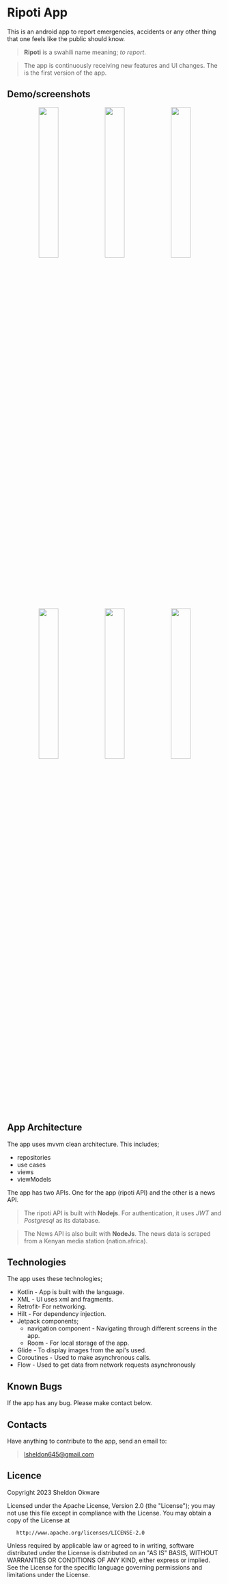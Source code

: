 # Ripoti App

This is an android app to report emergencies, accidents or any other thing that one feels like the public should know.

> **Ripoti** is a swahili name meaning; _to report_.

> The app is continuously receiving new features and UI changes. The is the first version of the app.

## Demo/screenshots

<p align="center">
<img src="https://user-images.githubusercontent.com/87479198/210562967-4944f653-4b0b-460e-8ac4-80c68930c91e.jpeg" width=30% height=30% >
<img src="https://user-images.githubusercontent.com/87479198/210563008-bd338201-5ac0-404e-8e56-655f3c14779b.jpeg" width=30% height=30% >
<img src="https://user-images.githubusercontent.com/87479198/210563055-cfffb31b-0189-45ae-9ea7-4c17c4d9519b.jpeg" width=30% height=30% >
<img src="https://user-images.githubusercontent.com/87479198/210563099-eb537836-884b-409a-af27-e31606e5d82b.jpeg" width=30% height=30% >
<img src="https://user-images.githubusercontent.com/87479198/210563122-830aeeeb-0454-47e6-8031-f462ccee78b0.jpeg" width=30% height=30% >
<img src="https://user-images.githubusercontent.com/87479198/210724134-68738a2d-38aa-4abc-907d-76b911aeb3dd.jpeg" width=30% height=30% >
</p>


## App Architecture

The app uses mvvm clean architecture. This includes;

- repositories
- use cases
- views
- viewModels

The app has two APIs. One for the app (ripoti API) and the other is a news API.

> The ripoti API is built with **Nodejs**. For authentication, it uses _JWT_ and _Postgresql_ as its database.

> The News API is also built with **NodeJs**. The news data is scraped from a Kenyan media station (nation.africa).

## Technologies

The app uses these technologies;

- Kotlin - App is built with the language.
- XML - UI uses xml and fragments.
- Retrofit- For networking.
- Hilt - For dependency injection.
- Jetpack components;
  - navigation component - Navigating through different screens in the app.
  - Room - For local storage of the app.
- Glide - To display images from the api's used.
- Coroutines - Used to make asynchronous calls.
- Flow - Used to get data from network requests asynchronously

## Known Bugs

If the app has any bug. Please make contact below.

## Contacts

Have anything to contribute to the app, send an email to:

> lsheldon645@gmail.com

## Licence

Copyright 2023 Sheldon Okware

   Licensed under the Apache License, Version 2.0 (the "License");
   you may not use this file except in compliance with the License.
   You may obtain a copy of the License at

       http://www.apache.org/licenses/LICENSE-2.0

   Unless required by applicable law or agreed to in writing, software
   distributed under the License is distributed on an "AS IS" BASIS,
   WITHOUT WARRANTIES OR CONDITIONS OF ANY KIND, either express or implied.
   See the License for the specific language governing permissions and
   limitations under the License.
